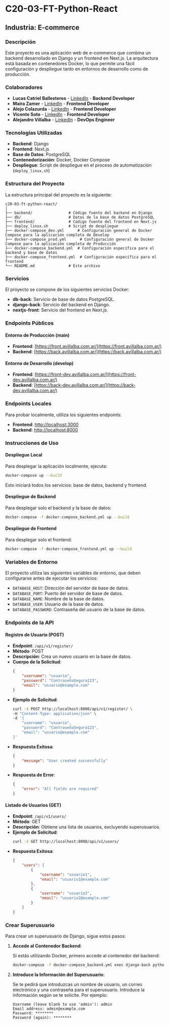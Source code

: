 # C20-03-FT-Python-React

## Industria: E-commerce

### Descripción
Este proyecto es una aplicación web de e-commerce que combina un backend desarrollado en Django y un frontend en Next.js. La arquitectura está basada en contenedores Docker, lo que permite una fácil configuración y despliegue tanto en entornos de desarrollo como de producción.

### Colaboradores
- **Lucas Catriel Ballesteros** - [LinkedIn](https://www.linkedin.com/) - **Backend Developer**
- **Maira Zamer** - [LinkedIn](https://www.linkedin.com/in/maira-zamer/) - **Frontend Developer**
- **Alejo Colazurda** - [LinkedIn](https://www.linkedin.com/in/alejo-colazurda/) - **Frontend Developer**
- **Vicente Soto** - [LinkedIn](https://www.linkedin.com/in/vicentesotoarriagada/) - **Frontend Developer**
- **Alejandro Villalba** - [LinkedIn](https://www.linkedin.com/in/avillalba96/) - **DevOps Engineer**

### Tecnologías Utilizadas
- **Backend**: Django
- **Frontend**: Next.js
- **Base de Datos**: PostgreSQL
- **Contenedorización**: Docker, Docker Compose
- **Despliegue**: Script de despliegue en el proceso de automatización (`deploy_linux.sh`)

### Estructura del Proyecto

La estructura principal del proyecto es la siguiente:

```
c20-03-ft-python-react/
│
├── backend/                # Código fuente del backend en Django
├── db/                     # Datos de la base de datos PostgreSQL
├── frontend/               # Código fuente del frontend en Next.js
├── deploy_linux.sh         # Script de despliegue
├── docker-compose_dev.yml      # Configuración general de Docker Compose para la aplicación completa de Develop
├── docker-compose_prod.yml      # Configuración general de Docker Compose para la aplicación completa de Producción
├── docker-compose_backend.yml  # Configuración específica para el backend y base de datos
├── docker-compose_frontend.yml  # Configuración específica para el frontend
└── README.md               # Este archivo
```

### Servicios

El proyecto se compone de los siguientes servicios Docker:

- **db-back**: Servicio de base de datos PostgreSQL.
- **django-back**: Servicio del backend en Django.
- **nextjs-front**: Servicio del frontend en Next.js.

### Endpoints Públicos

#### Entorno de Producción (main)
- **Frontend**: [https://front.avillalba.com.ar/](https://front.avillalba.com.ar/)
- **Backend**: [https://back.avillalba.com.ar/](https://back.avillalba.com.ar/)

#### Entorno de Desarrollo (develop)
- **Frontend**: [https://front-dev.avillalba.com.ar/](https://front-dev.avillalba.com.ar/)
- **Backend**: [https://back-dev.avillalba.com.ar/](https://back-dev.avillalba.com.ar/)

### Endpoints Locales

Para probar localmente, utiliza los siguientes endpoints:

- **Frontend**: [http://localhost:3000](http://localhost:3000)
- **Backend**: [http://localhost:8000](http://localhost:8000)

### Instrucciones de Uso

#### Despliegue Local

Para desplegar la aplicación localmente, ejecuta:

```bash
docker-compose up --build
```

Esto iniciará todos los servicios: base de datos, backend y frontend.

#### Despliegue de Backend

Para desplegar solo el backend y la base de datos:

```bash
docker-compose -f docker-compose_backend.yml up --build
```

#### Despliegue de Frontend

Para desplegar solo el frontend:

```bash
docker-compose -f docker-compose_frontend.yml up --build
```

### Variables de Entorno

El proyecto utiliza las siguientes variables de entorno, que deben configurarse antes de ejecutar los servicios:

- `DATABASE_HOST`: Dirección del servidor de base de datos.
- `DATABASE_PORT`: Puerto del servidor de base de datos.
- `DATABASE_NAME`: Nombre de la base de datos.
- `DATABASE_USER`: Usuario de la base de datos.
- `DATABASE_PASSWORD`: Contraseña del usuario de la base de datos.

### Endpoints de la API

#### Registro de Usuario (POST)

- **Endpoint**: `/api/v1/register/`
- **Método**: POST
- **Descripción**: Crea un nuevo usuario en la base de datos.
- **Cuerpo de la Solicitud**:
    ```json
    {
        "username": "usuario",
        "password": "ContraseñaSegura123",
        "email": "usuario@example.com"
    }
    ```
- **Ejemplo de Solicitud**:
    ```bash
    curl -X POST http://localhost:8000/api/v1/register/ \
    -H "Content-Type: application/json" \
    -d '{
        "username": "usuario",
        "password": "ContraseñaSegura123",
        "email": "usuario@example.com"
    }'
    ```
- **Respuesta Exitosa**:
    ```json
    {
        "message": "User created successfully"
    }
    ```
- **Respuesta de Error**:
    ```json
    {
        "error": "All fields are required"
    }
    ```

#### Listado de Usuarios (GET)

- **Endpoint**: `/api/v1/users/`
- **Método**: GET
- **Descripción**: Obtiene una lista de usuarios, excluyendo superusuarios.
- **Ejemplo de Solicitud**:
    ```bash
    curl -X GET http://localhost:8000/api/v1/users/
    ```
- **Respuesta Exitosa**:
    ```json
    {
        "users": [
            {
                "username": "usuario1",
                "email": "usuario1@example.com"
            },
            {
                "username": "usuario2",
                "email": "usuario2@example.com"
            }
        ]
    }
    ```

### Crear Superusuario

Para crear un superusuario de Django, sigue estos pasos:

1. **Accede al Contenedor Backend**:

   Si estás utilizando Docker, primero accede al contenedor del backend:
   ```bash
   docker-compose -f docker-compose_backend.yml exec django-back python manage.py createsuperuser
   ```

2. **Introduce la Información del Superusuario**:

   Se te pedirá que introduzcas un nombre de usuario, un correo electrónico y una contraseña para el superusuario. Introduce la información según se te solicite. Por ejemplo:
   ```
   Username (leave blank to use 'admin'): admin
   Email address: admin@example.com
   Password: ********
   Password (again): ********
   ```

